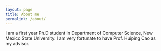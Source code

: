 ```yaml
---
layout: page
title: About me
permalink: /about/
---
```


I am a first year Ph.D student in Department of Computer Science, New Mexico State University. I am very fortunate to have Prof. Huiping Cao as my advisor.


